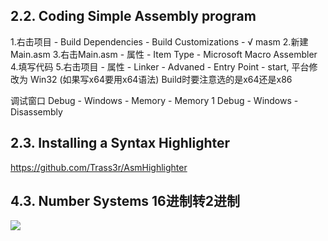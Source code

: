 ## 2.2. Coding   Simple Assembly  program

1.右击项目 - Build Dependencies - Build Customizations - √ masm
2.新建Main.asm
3.右击Main.asm - 属性 - Item Type - Microsoft Macro Assembler
4.填写代码
5.右击项目 - 属性 - Linker - Advaned - Entry Point - start,   平台修改为 Win32 (如果写x64要用x64语法)
Build时要注意选的是x64还是x86

调试窗口
Debug - Windows - Memory - Memory 1 
Debug - Windows - Disassembly

## 2.3. Installing a Syntax Highlighter

https://github.com/Trass3r/AsmHighlighter

## 4.3. Number Systems 16进制转2进制
![](https://s2.loli.net/2022/09/17/fHFvuL1ND4GxCjI.jpg)

